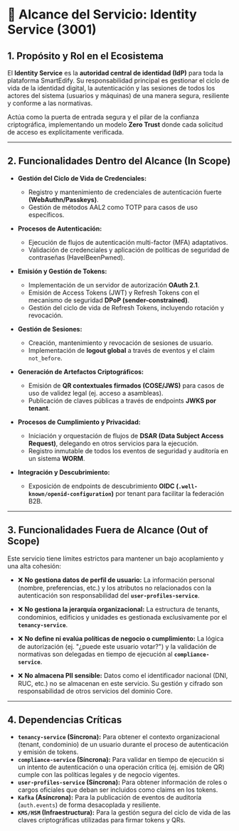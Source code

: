 # 🎯 Alcance del Servicio: Identity Service (3001)

## 1. Propósito y Rol en el Ecosistema

El **Identity Service** es la **autoridad central de identidad (IdP)** para toda la plataforma SmartEdify. Su responsabilidad principal es gestionar el ciclo de vida de la identidad digital, la autenticación y las sesiones de todos los actores del sistema (usuarios y máquinas) de una manera segura, resiliente y conforme a las normativas.

Actúa como la puerta de entrada segura y el pilar de la confianza criptográfica, implementando un modelo **Zero Trust** donde cada solicitud de acceso es explícitamente verificada.

---

## 2. Funcionalidades Dentro del Alcance (In Scope)

- **Gestión del Ciclo de Vida de Credenciales:**
  - Registro y mantenimiento de credenciales de autenticación fuerte **(WebAuthn/Passkeys)**.
  - Gestión de métodos AAL2 como TOTP para casos de uso específicos.

- **Procesos de Autenticación:**
  - Ejecución de flujos de autenticación multi-factor (MFA) adaptativos.
  - Validación de credenciales y aplicación de políticas de seguridad de contraseñas (HaveIBeenPwned).

- **Emisión y Gestión de Tokens:**
  - Implementación de un servidor de autorización **OAuth 2.1**.
  - Emisión de Access Tokens (JWT) y Refresh Tokens con el mecanismo de seguridad **DPoP (sender-constrained)**.
  - Gestión del ciclo de vida de Refresh Tokens, incluyendo rotación y revocación.

- **Gestión de Sesiones:**
  - Creación, mantenimiento y revocación de sesiones de usuario.
  - Implementación de **logout global** a través de eventos y el claim `not_before`.

- **Generación de Artefactos Criptográficos:**
  - Emisión de **QR contextuales firmados (COSE/JWS)** para casos de uso de validez legal (ej. acceso a asambleas).
  - Publicación de claves públicas a través de endpoints **JWKS por tenant**.

- **Procesos de Cumplimiento y Privacidad:**
  - Iniciación y orquestación de flujos de **DSAR (Data Subject Access Request)**, delegando en otros servicios para la ejecución.
  - Registro inmutable de todos los eventos de seguridad y auditoría en un sistema **WORM**.

- **Integración y Descubrimiento:**
  - Exposición de endpoints de descubrimiento **OIDC (`.well-known/openid-configuration`)** por tenant para facilitar la federación B2B.

---

## 3. Funcionalidades Fuera de Alcance (Out of Scope)

Este servicio tiene límites estrictos para mantener un bajo acoplamiento y una alta cohesión:

- ❌ **No gestiona datos de perfil de usuario:** La información personal (nombre, preferencias, etc.) y los atributos no relacionados con la autenticación son responsabilidad del **`user-profiles-service`**.

- ❌ **No gestiona la jerarquía organizacional:** La estructura de tenants, condominios, edificios y unidades es gestionada exclusivamente por el **`tenancy-service`**.

- ❌ **No define ni evalúa políticas de negocio o cumplimiento:** La lógica de autorización (ej. "¿puede este usuario votar?") y la validación de normativas son delegadas en tiempo de ejecución al **`compliance-service`**.

- ❌ **No almacena PII sensible:** Datos como el identificador nacional (DNI, RUC, etc.) no se almacenan en este servicio. Su gestión y cifrado son responsabilidad de otros servicios del dominio Core.

---

## 4. Dependencias Críticas

- **`tenancy-service` (Síncrona):** Para obtener el contexto organizacional (tenant, condominio) de un usuario durante el proceso de autenticación y emisión de tokens.
- **`compliance-service` (Síncrona):** Para validar en tiempo de ejecución si un intento de autenticación o una operación crítica (ej. emisión de QR) cumple con las políticas legales y de negocio vigentes.
- **`user-profiles-service` (Síncrona):** Para obtener información de roles o cargos oficiales que deban ser incluidos como claims en los tokens.
- **`Kafka` (Asíncrona):** Para la publicación de eventos de auditoría (`auth.events`) de forma desacoplada y resiliente.
- **`KMS/HSM` (Infraestructura):** Para la gestión segura del ciclo de vida de las claves criptográficas utilizadas para firmar tokens y QRs.
